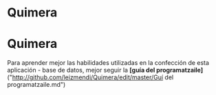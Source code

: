 # Quimera
# Quimera
Para aprender mejor las habilidades utilizadas en la confección de esta aplicación - base de datos, mejor seguir la **[guía del programatzaile]** ("http://github.com/leizmendi/Quimera/edit/master/Guí del programatzaile.md")

